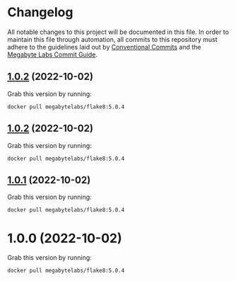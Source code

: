 # Changelog

All notable changes to this project will be documented in this file. In order to maintain this file through automation, all commits to this repository must adhere to the guidelines laid out by [Conventional Commits](https://conventionalcommits.org) and the [Megabyte Labs Commit Guide](https://megabyte.space/docs/contributing/commits).

## [1.0.2](https://gitlab.com/megabyte-labs/docker/codeclimate/flake8/compare/v1.0.1...v1.0.2) (2022-10-02)





Grab this version by running:


```shell
docker pull megabytelabs/flake8:5.0.4
```

## [1.0.2](https://gitlab.com/megabyte-labs/docker/codeclimate/flake8/compare/v1.0.1...v1.0.2) (2022-10-02)





Grab this version by running:


```shell
docker pull megabytelabs/flake8:5.0.4
```

## [1.0.1](https://gitlab.com/megabyte-labs/docker/codeclimate/flake8/compare/v1.0.0...v1.0.1) (2022-10-02)





Grab this version by running:


```shell
docker pull megabytelabs/flake8:5.0.4
```

# 1.0.0 (2022-10-02)





Grab this version by running:


```shell
docker pull megabytelabs/flake8:5.0.4
```
